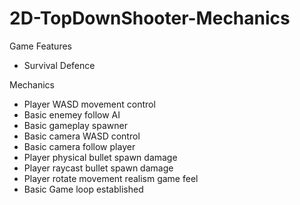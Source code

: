 # 2D-TopDownShooter-Mechanics

Game Features
+ Survival Defence

Mechanics 
+ Player WASD movement control
+ Basic enemey follow AI
+ Basic gameplay spawner
+ Basic camera WASD control
+ Basic camera follow player
+ Player physical bullet spawn damage
+ Player raycast bullet spawn damage
+ Player rotate movement realism game feel
+ Basic Game loop established
